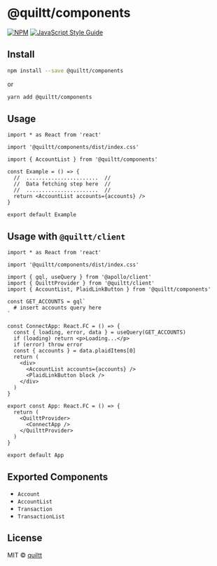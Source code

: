 # @quiltt/components

[![NPM](https://img.shields.io/npm/v/@quiltt/components.svg)](https://www.npmjs.com/package/@quiltt/components) [![JavaScript Style Guide](https://img.shields.io/badge/code_style-airbnb-brightgreen.svg)](https://github.com/airbnb/javascript/tree/master/react)

## Install

```bash
npm install --save @quiltt/components
```

or

```bash
yarn add @quiltt/components
```

## Usage

```tsx
import * as React from 'react'

import '@quiltt/components/dist/index.css'

import { AccountList } from '@quiltt/components'

const Example = () => {
  //  .......................  //
  //  Data fetching step here  //
  //  .......................  //
  return <AccountList accounts={accounts} />
}

export default Example
```

## Usage with `@quiltt/client`

```tsx
import * as React from 'react'

import '@quiltt/components/dist/index.css'

import { gql, useQuery } from '@apollo/client'
import { QuilttProvider } from '@quiltt/client'
import { AccountList, PlaidLinkButton } from '@quiltt/components'

const GET_ACCOUNTS = gql`
  # insert accounts query here
`

const ConnectApp: React.FC = () => {
  const { loading, error, data } = useQuery(GET_ACCOUNTS)
  if (loading) return <p>Loading...</p>
  if (error) throw error
  const { accounts } = data.plaidItems[0]
  return (
    <div>
      <AccountList accounts={accounts} />
      <PlaidLinkButton block />
    </div>
  )
}

export const App: React.FC = () => {
  return (
    <QuilttProvider>
      <ConnectApp />
    </QuilttProvider>
  )
}

export default App
```

## Exported Components

- `Account`
- `AccountList`
- `Transaction`
- `TransactionList`

## License

MIT © [quiltt](https://github.com/quiltt)
